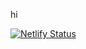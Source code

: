 hi

[![Netlify Status](https://api.netlify.com/api/v1/badges/f7d661d7-7786-45f4-8659-7b889bf5068e/deploy-status)](https://app.netlify.com/sites/sahitid/deploys)
